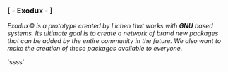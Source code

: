 ### [ - Exodux - ]
*Exodux© is a prototype created by Lichen that works with **GNU** based systems.
Its ultimate goal is to create a network of brand new packages that can be added by the entire community in the future. We also want to make the creation of these packages available to everyone.*

'ssss'

